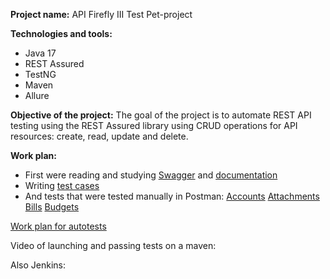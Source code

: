 **Project name:**
API Firefly III Test Pet-project

**Technologies and tools:**

- Java 17
- REST Assured 
- TestNG 
- Maven 
- Allure

**Objective of the project:**
The goal of the project is to automate REST API testing using the REST Assured library
using CRUD operations for API resources: create, read, update and delete.

**Work plan:**
- First were reading and studying [Swagger](https://api-docs.firefly-iii.org/#/) and [documentation](https://docs.firefly-iii.org/)
- Writing [test cases](https://docs.google.com/spreadsheets/d/1FPqjIdiSyT2MoWFtD7_PdnCeNTEn-p-YEMzq5Ftaevg/edit?gid=0#gid=0)
- And tests that were tested manually in Postman: [Accounts](https://documenter.getpostman.com/view/34688119/2sA3e498jZ) [Attachments](https://documenter.getpostman.com/view/34688119/2sA3e498jb) [Bills](https://documenter.getpostman.com/view/34688119/2sA3e498jc) [Budgets](https://documenter.getpostman.com/view/34688119/2sA3e498jd)

[Work plan for autotests](Step)

Video of launching and passing tests on a maven:

Also Jenkins:
